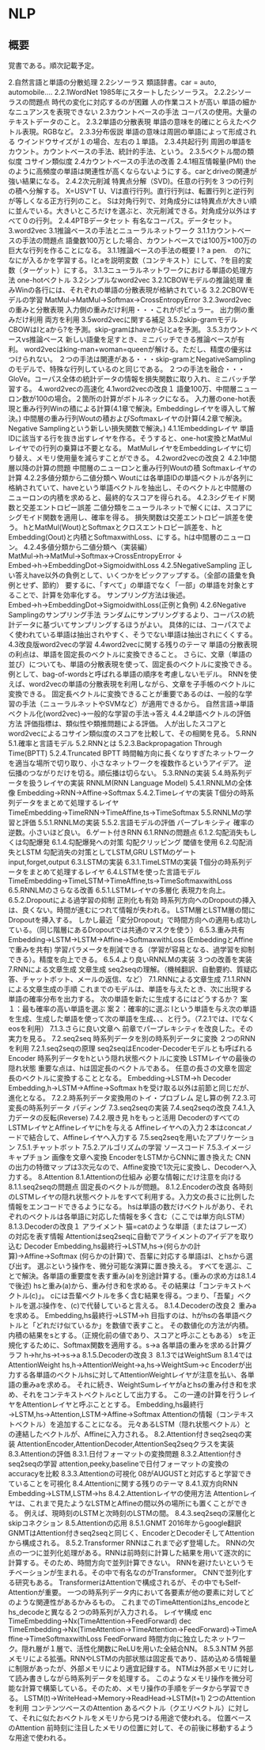 # NLP

## 概要
覚書である。順次記載予定。  


2.自然言語と単語の分散処理
    2.2シソーラス
        類語辞書。car = auto, automobile....
        2.2.1WordNet
            1985年にスタートしたシソーラス。
        2.2.2シソーラスの問題点
            時代の変化に対応するのが困難
            人の作業コストが高い
            単語の細かなニュアンスを表現できない
    2.3カウントベースの手法
        コーパスの使用。大量のテキストデータのこと。
        2.3.2単語の分散表現
            単語の意味を的確にとらえたベクトル表現。RGBなど。
        2.3.3分布仮説
            単語の意味は周囲の単語によって形成される
            ウインドウサイズが１の場合、左右の１単語。
        2.3.4共起行列
            周囲の単語をカウント。カウントベースの手法、統計的手法、という。
        2.3.5ベクトル間の類似度
            コサイン類似度
    2.4カウントベースの手法の改善
        2.4.1相互情報量(PMI)
            theのように高頻度の単語は関連性が高くならないようにする。carとdriveの関連が強い結果になる。
        2.4.2次元削減
            特異点分解（SVD)。任意の行列を３つの行列の積へ分解する。
            X=USV^T
            U、Vは直行行列。直行行列は、転置行列と逆行列が等しくなる正方行列のこと。
            Sは対角行列で、対角成分には特異点が大きい順に並んでいる。大きいところだけを選ぶと、次元削減できる。対角成分以外はすべて０の行列。
        2.4.4PTBデータセット
            有名なコーパス。データセット。
3.word2vec
    3.1推論ベースの手法とニューラルネットワーク
        3.1.1カウントベースの手法の問題点
            語彙数100万とした場合、カウントベースでは100万×100万の巨大な行列を作ることになる。
        3.1.1推論ベースの手法の概要
            I ? a pen.　の?になにが入るかを学習する。Iとaを説明変数（コンテキスト）にして、?を目的変数（ターゲット）にする。
        3.1.3ニューラルネットワークにおける単語の処理方法
            one-hotベクトル
    3.2シンプルなword2vec
        3.2.1CBOWモデルの推論処理
            重みWinの各行には、それぞれの単語の分散表現が格納されている
        3.2.2CBOWモデルの学習
            MatMul→MatMul→Softmax→CrossEntropyError
        3.2.3word2vecの重みと分散表現
            入力側の重みだけ利用・・・これがポピュラー。
            出力側の重みだけ利用
            両方を利用
    3.5word2vecに関する補足
        3.5.2skip-gramモデル
            CBOWはIとaから?を予測。skip-gramはhaveからIとaを予測。
        3.5.3カウントベースvs推論ベース
            新しい語彙を足すとき、ミニバッチできる推論ベースが有利。
            word2vecはking-man+woman=queenが解ける。ただし、精度の優劣はつけられない。
            ２つの手法は関連がある・・・skip-gramとNegativeSamplingのモデルで、特殊な行列しているのと同じである。
            ２つの手法を融合・・・GloVe。コーパス全体の統計データの情報を損失関数に取り入れ、ミニバッチ学習する。
4.word2vecの高速化
    4.1word2vecの改良１
        語彙100万、中間層ニューロン数が100の場合。２箇所の計算がボトルネックになる。
            入力層のone-hot表現と重み行列Winの積による計算(4.1章で解決。Embeddingレイヤを導入して解決。)
            中間層の重み行列Woutの積およびSoftmaxレイヤの計算(4.2章で解決。Negative Samplingという新しい損失関数で解決。)
        4.1.1Embeddingレイヤ
            単語IDに該当する行を抜き出すレイヤを作る。そうすると、one-hot変換とMatMulレイヤでの行列の乗算は不要となる。
            MatMulレイヤをEmbeddingレイヤに切り替え、メモリ使用量を減らすことができる。
    4.2word2vecの改良２
        4.2.1中間層以降の計算の問題
            中間層のニューロンと重み行列Woutの積
            Softmaxレイヤの計算
        4.2.2多値分類から二値分類へ
            Woutには各単語IDの単語ベクトルが各列に格納されていて、haveという単語ベクトルを抽出し、そのベクトルと中間層のニューロンの内積を求めると、最終的なスコアを得られる。
        4.2.3シグモイド関数と交差エントロピー誤差
            二値分類をニューラルネットで解くには、スコアにシグモイド関数を適用し、確率を得る。
            損失関数は交差エントロピー誤差を使う。
            hとMatMul(Wout)とSoftmaxとクロスエントロピー誤差を、hとEmbedding(Oout)と内積とSoftmaxwithLoss、にする。hは中間層のニューロン。
        4.2.4多値分類から二値分類へ（実装編）
            MatMul→h→MatMul→Softmax→CrossEntropyError
                ↓
            Embed→h→EmbeddingDot→SigmoidwithLoss
        4.2.5NegativeSampling
            正しい答えhave以外の負例として、いくつかをピックアップする。（全部の語彙を負例とせず、節約）
            要するに、「すべて」の単語でなく「一部」の単語を対象とすることで、計算を効率化する。
            サンプリング方法は後述。
            Embed→h→EmbeddingDot→SigmoidwithLoss(正例と負例)
        4.2.6Negative Samplingのサンプリング手法
            ランダムにサンプリングするより、コーパスの統計データに基づいてサンプリングするほうがよい。
            具体的には、コーパスでよく使われている単語は抽出されやすく、そうでない単語は抽出されにくくする。
    4.3改良版word2vecの学習
    4.4word2vecに関する残りのテーマ
        単語の分散表現の利点は、単語を固定長のベクトルに変換できること。
        さらに、文章（単語の並び）についても、単語の分散表現を使って、固定長のベクトルに変換できる。
            例として、bag-of-wordsと呼ばれる単語の順序を考慮しないモデル。
        RNNを使えば、word2vecの単語の分散表現を利用しながら、文章を子手帳のベクトルに変換できる。
        固定長ベクトルに変換できることが重要であるのは、一般的な学習の手法（ニューラルネットやSVMなど）が適用できるから。
            自然言語→単語ベクトル化(word2vec)→一般的な学習の手法→答え
        4.4.2単語ベクトルの評価方法
            評価指標は、類似性や類推問題による評価。
            人が出したスコアとword2vecによるコサイン類似度のスコアを比較して、その相関を見る。
5.RNN
    5.1.確率と言語モデル
    5.2.RNNとは
        5.2.3.Backpropagation Through Time(BPTT)
        5.2.4.Truncated BPTT
            時間軸方向に長くなりすぎたネットワークを適当な場所で切り取り、小さなネットワークを複数作るというアイデア。
            逆伝播のつながりだけを切る。順伝播は切らない。
    5.3.RNNの実装
    5.4.時系列データを扱うレイヤの実装
        RNNLM(RNN Language Model)
        5.4.1.RNNLMの全体像
            Embedding→RNN→Affine→Softmax
        5.4.2.Timeレイヤの実装
            T個分の時系列データをまとめて処理するレイヤ
            TimeEmbedding→TimeRNN→TimeAffine,ts→TimeSoftmax
    5.5.RNNLMの学習と評価
        5.5.1.RNNLMの実装
        5.5.2.言語モデルの評価
            パープレキシティ
                確率の逆数。小さいほど良い。
6.ゲート付きRNN
    6.1.RNNの問題点
        6.1.2.勾配消失もしくは勾配爆発
        6.1.4.勾配爆発への対策
            勾配クリッピング
                閾値を使用
    6.2.勾配消失とLSTM
        勾配消失の対策としてLSTM,GRU
        LSTMのゲート
            input,forget,output
    6.3.LSTMの実装
        6.3.1.TimeLSTMの実装
            T個分の時系列データをまとめて処理するレイヤ
    6.4.LSTMを使った言語モデル
        TimeEmbedding→TimeLSTM→TimeAffine,ts→TimeSoftmaxwithLoss
    6.5.RNNLMのさらなる改善
        6.5.1.LSTMレイヤの多層化
            表現力を向上。
        6.5.2.Dropoutによる過学習の抑制
            正則化も有効
            時系列方向へのDropoutの挿入は、良くない。時間が進むにつれて情報が失われる。
            LSTM層とLSTM層の間にDropoutを挿入する。
            しかし最近「変分Dropout」で時間方向への適用も成功している。（同じ階層にあるDropoutでは共通のマスクを使う）
        6.5.3.重み共有
            Embedding→LSTM→LSTM→Affine→SoftmaxwithLoss (EmbeddingとAffineで重みを共有)
                学習パラメータを削減できる（学習が容易となる、過学習を抑制できる）。精度を向上できる。
        6.5.4.より良いRNNLMの実装
            ３つの改善を実装
7.RNNによる文章生成
    文章生成
    seq2seqの理解。（機械翻訳、自動要約、質疑応答、チャットボット、メールの返信、など）
    7.1.RNNによる文章生成
        7.1.1.RNNによる文章生成の手順
            これまでのモデルは、単語を与えたとき、次に出現する単語の確率分布を出力する。
            次の単語を新たに生成するにはどうするか？
                案１：最も確率の高い単語を選ぶ
                案２：確率的に選ぶ
                Iという単語を与え次の単語を生成、生成した単語を使って次の単語を生成、、、と行う。（7.2.1では、Iでなくeosを利用）
        7.1.3.さらに良い文章へ
            前章でパープレキシティを改良した。その実力を見る。
    7.2.seq2seq
        時系列データを別の時系列データに変換
        ２つのRNNを利用
        7.2.1.seq2seqの原理
            seq2seqはEncoder-Decoderモデルとも呼ばれる
            Encoder
                時系列データをhという隠れ状態ベクトルに変換
                LSTMレイヤの最後の隠れ状態
                重要な点は、hは固定長のベクトルである。
                任意の長さの文章を固定長のベクトルに変換することとなる。
                Embedding→LSTM→h
            Decoder
                Embedding,h→LSTM→Affine→Softmax
                hを受け取る以外は前節と同じだが、進化となる。
        7.2.2.時系列データ変換用のトイ・プロブレム
            足し算の例
        7.2.3.可変長の時系列データ
            パディング
    7.3.seq2seqの実装
    7.4.seq2seqの改良
        7.4.1.入力データの反転(Reverse)
        7.4.2.覗き見
            hをもっと活用
                DecoderのすべてのLSTMレイヤとAffineレイヤにhを与える
                Affineレイヤへの入力２本はconcatノードで結合して、Affineレイヤへ入力する
    7.5.seq2seqを用いたアプリケーション
        7.5.1.チャットボット
        7.5.2.アルゴリズムの学習
            ソースコード
        7.5.3.イメージキャプチョン
            画像を文章へ変換
            EncoderをLSTMからCNNに置き換えた
            CNNの出力の特徴マップは3次元なので、Affine変換で1次元に変換し、Decoderへ入力する。
8.Attention
    8.1.Attentionの仕組み
        必要な情報にだけ注意を向ける
        8.1.1.seq2seqの問題点
            固定長のベクトルが問題。
        8.1.2.Encoderの改良
            各時刻のLSTMレイヤの隠れ状態ベクトルをすべて利用する。入力文の長さに比例した情報をエンコードできるようになる。
            hsは単語の数だけベクトルがあり、それぞれのベクトルは各単語に対応した情報を多く含む（ここでは単方向LSTM）
        8.1.3.Decoderの改良１
            アライメント
                猫=catのような単語（またはフレーズ）の対応を表す情報
                Attentionはseq2seqに自動でアライメントのアイデアを取り込む
            Decoder
                Embedding,hs最終行→LSTM,hs→(何らかの計算)→Affine→Softmax
            (何らかの計算)で、吾輩に対応する単語はI、とhsから選び出す。
            選ぶという操作を、微分可能な演算に置き換える。
                すべてを選ぶ、ことで解決。各単語の重要度を表す重み(a)を別途計算する。(重みの求め方は8.1.4で後述)
                hsと重み(a)から、重み付き和を求める。その結果は「コンテキストベクトル(c)」。
                cには吾輩ベクトルを多く含む結果を得る。つまり、「吾輩」ベクトルを選ぶ操作を、(c)で代替していると言える。
        8.1.4.Decoderの改良２
            重みaを求める。
            Embedding,hs最終行→LSTM→h
            目指すのは、hがhsの各単語ベクトルと「どれだけ似ているか」を数値で表すこと。
            その数値化の方法が内積。
            内積の結果をsとする。（正規化前の値であり、スコアと呼ぶこともある）
            sを正規化するために、Softmax関数を適用する。s→a
            各単語の重みを求める計算グラフ
                h→hr,hs→t→s→a
        8.1.5.Decoderの改良３
            8.1.3ではWeightSum
            8.1.4ではAttentionWeight
            hs,h→AttentionWeight→a,hs→WeightSum→c
                Encoderが出力する各単語のベクトルhsに対してAttentionWeightレイヤが注意を払い、各単語の重みaを求める。
                それに続き、WeightSumレイヤがaとhsの重み付き和を求め、それをコンテキストベクトルcとして出力する。
                この一連の計算を行うレイヤをAttentionレイヤと呼ぶこととする。
            Embedding,hs最終行→LSTM,hs→Attention,LSTM→Affine→Softmax
                Attentionの情報（コンテキストベクトル）を追加することになる。
                元々あるLSTM（隠れ状態ベクトル）との連結したベクトルが、Affineに入力される。
    8.2.Attention付きseq2seqの実装
        AttentionEncoder,AttentionDecoder,AttentionSeq2seqクラスを実装
    8.3.Attentionの評価
        8.3.1.日付フォーマットの変換問題
        8.3.2.Attention付きseq2seqの学習
            attention,peeky,baselineで日付フォーマットの変換のaccuracyを比較
        8.3.3.Attentionの可視化
            08がAUGUSTと対応すると学習できていることを可視化
    8.4.Attentionに関する残りのテーマ
        8.4.1.双方向RNN
            Embedding→LSTM,LSTM→hs
        8.4.2.Attentionレイヤの使用方法
            Attentionレイヤは、これまで見たようなLSTMとAffineの間以外の場所にも置くことができる。
            例えば、現時刻のLSTMと次時刻のLSTMの間。
        8.4.3.seq2seqの深層化とskipコネクション
    8.5.Attentionの応用
        8.5.1.GNMT
            2016年からgoogle翻訳
            GNMTはAttention付きseq2seqと同じく、EncoderとDecoderそしてAttentionから構成される。
        8.5.2.Transformer
            RNNはこれまで必ず登場した。
            RNNの欠点の一つに並列化処理がある。RNNは前時刻に計算した結果を用いて逐次的に計算する。そのため、時間方向で並列計算できない。
            RNNを避けたいというモチベーションが生まれる。その中で有名なのがTransformer。
            CNNで並列化する研究もある。
            TransformerはAttentionで構成されるが、その中でもSelf-Attentionが重要。
            一つの時系列データ内において各要素が他の要素に対してどのような関連性があるかみるもの。
                これまでのTimeAttentionはhs_encodeとhs_decodeと異なる２つの時系列が入力される。
            レイヤ構成
                enc
                    TimeEmbedding→Nx(TimeAttention→FeedForward)
                dec
                    TimeEmbedding→Nx(TimeAttention→TimeAttention→FeedForward)→TimeAffine→TimeSoftmaxwithLoss
                FeedForward
                    時間方向に独立したネットワーク。隠れ層が１層で、活性化関数にReLUを用いた全結合NN。
        8.5.3.NTM
            外部メモリによる拡張。RNNやLSTMの内部状態は固定長であり、詰め込める情報量に制限があったが、外部メモリにより適宜記録する。
            NTMは外部メモリに対して読み書きしながら時系列データを処理する。
            このようなメモリ操作を微分可能な計算で構築している。そのため、メモリ操作の手順をデータから学習できる。
                LSTM(t)→WriteHead→Memory→ReadHead→LSTM(t+1)
            2つのAttentionを利用
                コンテンツベースのAttention
                    あるベクトル（クエリベクトル）に対して、それに似たおベクトルをメモリから見つける用途で使われる。
                位置ベースのAttention
                    前時刻に注目したメモリの位置に対して、その前後に移動するような用途で使われる。    







